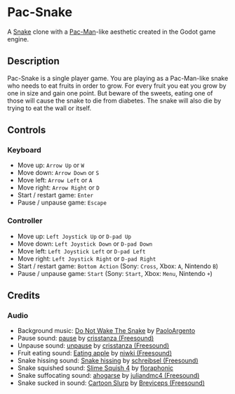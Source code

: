 # Pac-Snake
A [Snake](https://en.wikipedia.org/wiki/Snake_(1998_video_game)) clone with a [Pac-Man](https://en.wikipedia.org/wiki/Pac-Man)-like aesthetic created in the Godot game engine.

## Description
Pac-Snake is a single player game. You are playing as a Pac-Man-like snake who needs to eat fruits in order to grow. For every fruit you
eat you grow by one in size and gain one point. But beware of the sweets, eating one of those will cause the snake to 
die from diabetes. The snake will also die by trying to eat the wall or itself.

## Controls

### Keyboard

- Move up: `Arrow Up` or `W`
- Move down: `Arrow Down` or `S`
- Move left: `Arrow Left` or `A`
- Move right: `Arrow Right` or `D`
- Start / restart game: `Enter`
- Pause / unpause game: `Escape`

### Controller

- Move up: `Left Joystick Up` or `D-pad Up`
- Move down: `Left Joystick Down` or `D-pad Down`
- Move left: `Left Joystick Left` or `D-pad Left`
- Move right: `Left Joystick Right` or `D-pad Right`
- Start / restart game: `Bottom Action` (Sony: `Cross`, Xbox: `A`, Nintendo `B`)
- Pause / unpause game: `Start` (Sony: `Start`, Xbox: `Menu`, Nintendo `+`)

## Credits

### Audio

- Background music: [Do Not Wake The Snake](https://pixabay.com/music/world-do-not-wake-the-snake-164474/) by [PaoloArgento](https://pixabay.com/users/paoloargento-38603296/)
- Pause sound: [pause](https://pixabay.com/sound-effects/pause-89443/) by [crisstanza (Freesound)](https://pixabay.com/users/freesound_community-46691455/)
- Unpause sound: [unpause](https://pixabay.com/sound-effects/unpause-106278/) by [crisstanza (Freesound)](https://pixabay.com/users/freesound_community-46691455/)
- Fruit eating sound: [Eating apple](https://pixabay.com/sound-effects/eating-apple-6928/) by [niwki (Freesound)](https://pixabay.com/users/freesound_community-46691455/)
- Snake hissing sound: [Snake hissing](https://pixabay.com/sound-effects/snake-hissing-6092/) by [schreibsel (Freesound)](https://pixabay.com/users/freesound_community-46691455/)
- Snake squished sound: [Slime Squish 4](https://pixabay.com/sound-effects/slime-squish-4-218568/) by [floraphonic](https://pixabay.com/users/floraphonic-38928062/)
- Snake suffocating sound: [ahogarse](https://pixabay.com/sound-effects/ahogarse-47092/) by [juliandmc4 (Freesound)](https://pixabay.com/users/freesound_community-46691455/)
- Snake sucked in sound: [Cartoon Slurp](https://pixabay.com/sound-effects/cartoon-slurp-37066/) by [Breviceps 
  (Freesound)](https://pixabay.com/users/freesound_community-46691455/)